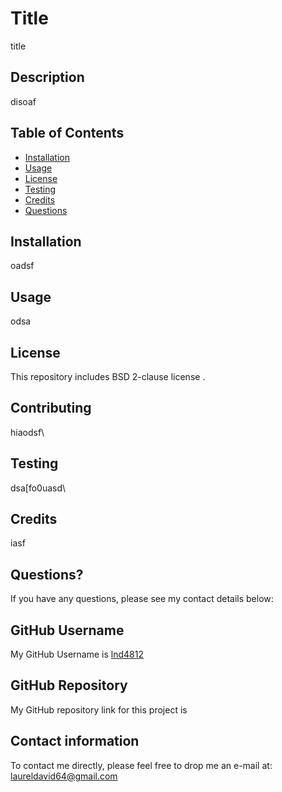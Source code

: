 


# Title
title

  
## Description
    
disoaf

## Table of Contents
    
* [Installation](#installation)
* [Usage](#usage)
* [License](#license)
* [Testing](#testing)
* [Credits](#credits)
* [Questions](#questions)
    
## Installation
    
oadsf
    
##  Usage
   
odsa
    
## License
    
This repository includes BSD 2-clause license .

## Contributing
   
hiaodsf\
    
## Testing
   
dsa[fo0uasd\

## Credits

iasf

## Questions?

If you have any questions, please see my contact details below:
        
## GitHub Username
    
My GitHub Username is <a href="github.com:osi">lnd4812</a>
        
## GitHub Repository
    
My GitHub repository link for this project is <a href="daso"></a>
        
## Contact information
        
To contact me directly, please feel free to drop me an e-mail at: <a hef="mailto:dsofi">laureldavid64@gmail.com</a>
